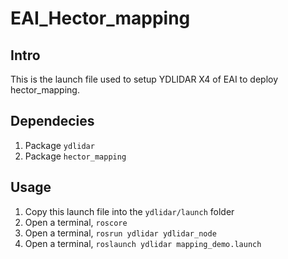 # EAI_Hector_mapping
## Intro

This is the launch file used to setup YDLIDAR X4 of EAI to deploy hector_mapping.

## Dependecies

1. Package `ydlidar`
2. Package `hector_mapping`

## Usage

1. Copy this launch file into the `ydlidar/launch` folder
2. Open a terminal, `roscore`
2. Open a terminal, `rosrun ydlidar ydlidar_node`
2. Open a terminal, `roslaunch ydlidar mapping_demo.launch`
